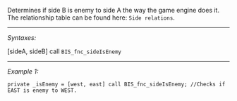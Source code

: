 Determines if side B is enemy to side A the way the game engine does it. The relationship table can be found here:  `Side relations`.


---
*Syntaxes:*

[sideA, sideB] call `BIS_fnc_sideIsEnemy`

---
*Example 1:*

```sqf
private _isEnemy = [west, east] call BIS_fnc_sideIsEnemy; //Checks if EAST is enemy to WEST.
```